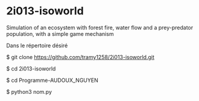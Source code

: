 # 2i013-isoworld
Simulation of an ecosystem with forest fire, water flow and a prey-predator population, with a simple game mechanism

Dans le répertoire désiré

$ git clone https://github.com/tramy1258/2i013-isoworld.git

$ cd 2i013-isoworld

$ cd Programme-AUDOUX_NGUYEN

$ python3 nom.py
